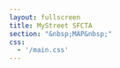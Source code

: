 ```yaml
---
layout: fullscreen
title: MyStreet SFCTA
section: "&nbsp;MAP&nbsp;"
css:
  - '/main.css'
---
```

<div id="sfmap"></div>

<script src="/lib/main.bundle.js"></script>
